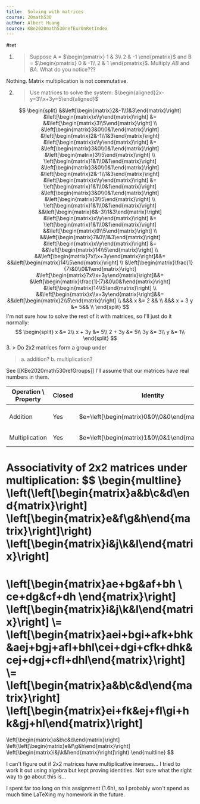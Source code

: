 ```yaml
---
title:  Solving with matrices
course: 20math530
author: Albert Huang
source: KBe2020math530refExr0nRetIndex
---
```

#ret

1. >  Suppose A = $\begin{pmatrix} 1 & 3\\ 2 & -1 \end{pmatrix}$ and B = $\begin{pmatrix} 0 & -1\\ 2 & 1 \end{pmatrix}$.
	> Multiply $AB$ and $BA$. What do you notice???

Nothing. Matrix multiplication is not commutative.

2. > Use matrices to solve the system:
   > $\begin{aligned}2x-y=3\\x+3y=5\end{aligned}$
   
$$
\begin{split}
&&\left[\begin{matrix}2&-1\\1&3\end{matrix}\right]
&\left[\begin{matrix}x\\y\end{matrix}\right] &=
&&\left[\begin{matrix}3\\5\end{matrix}\right]
\\
&\left[\begin{matrix}3&0\\0&1\end{matrix}\right]
&\left[\begin{matrix}2&-1\\1&3\end{matrix}\right]
&\left[\begin{matrix}x\\y\end{matrix}\right] &=
&\left[\begin{matrix}3&0\\0&1\end{matrix}\right]
&\left[\begin{matrix}3\\5\end{matrix}\right]
\\
\left[\begin{matrix}1&1\\0&1\end{matrix}\right]
&\left[\begin{matrix}3&0\\0&1\end{matrix}\right]
&\left[\begin{matrix}2&-1\\1&3\end{matrix}\right]
&\left[\begin{matrix}x\\y\end{matrix}\right] &=
\left[\begin{matrix}1&1\\0&1\end{matrix}\right]
&\left[\begin{matrix}3&0\\0&1\end{matrix}\right]
&\left[\begin{matrix}3\\5\end{matrix}\right]
\\
\left[\begin{matrix}1&1\\0&1\end{matrix}\right]
&&\left[\begin{matrix}6&-3\\1&3\end{matrix}\right]
&\left[\begin{matrix}x\\y\end{matrix}\right] &=
\left[\begin{matrix}1&1\\0&1\end{matrix}\right]
&&\left[\begin{matrix}9\\5\end{matrix}\right]
\\
&&\left[\begin{matrix}7&0\\1&3\end{matrix}\right]
&\left[\begin{matrix}x\\y\end{matrix}\right] &=
&&\left[\begin{matrix}14\\5\end{matrix}\right]
\\
&&\left[\begin{matrix}7x\\x+3y\end{matrix}\right]&&=
&&\left[\begin{matrix}14\\5\end{matrix}\right]
\\
&\left[\begin{matrix}\frac{1}{7}&0\\0&1\end{matrix}\right]
&\left[\begin{matrix}7x\\x+3y\end{matrix}\right]&&=
&\left[\begin{matrix}\frac{1}{7}&0\\0&1\end{matrix}\right]
&\left[\begin{matrix}14\\5\end{matrix}\right]
\\
&&\left[\begin{matrix}x\\x+3y\end{matrix}\right]&&=
&&\left[\begin{matrix}2\\5\end{matrix}\right]
\\
&&& x &= 2 &&
\\
&&& x + 3 y &= 5&&
\\
\end{split}
$$
I'm not sure how to solve the rest of it with matrices, so I'll just do it normally:
$$
\begin{split}
x &= 2\\
x + 3y &= 5\\
2 + 3y &= 5\\
3y &= 3\\
y &= 1\\
\end{split}
$$
3. > Do 2x2 matrices form a group under
   > a. addition?
   > b. multiplication?
   
See [[KBe2020math530refGroups]]
I'll assume that our matrices have real numbers in them.

| Operation \ Property | Closed | Identity | Inverse | Associative? | Final |
|----------------------|--------|----------|---------|--------------|-------|
| Addition             | Yes    | $e=\left[\begin{matrix}0&0\\0&0\end{matrix}\right]$ | $\left[\begin{matrix}a&b\\c&d\end{matrix}\right] + \left[\begin{matrix}-a&-b\\-c&-d\end{matrix}\right]=e$| "Inherits from addition" | Yes |
| Multiplication       | Yes    | $e=\left[\begin{matrix}1&0\\0&1\end{matrix}\right]$ | Maybe? | Yes, see below | Undecided |

Associativity of 2x2 matrices under multiplication:
$$
\begin{multline}
\left(\left[\begin{matrix}a&b\\c&d\end{matrix}\right]
\left[\begin{matrix}e&f\\g&h\end{matrix}\right]\right)
\left[\begin{matrix}i&j\\k&l\end{matrix}\right]
= 
\left[\begin{matrix}ae+bg&af+bh \\ ce+dg&cf+dh \end{matrix}\right]
\left[\begin{matrix}i&j\\k&l\end{matrix}\right]
\\=
\left[\begin{matrix}aei+bgi+afk+bhk&aej+bgj+afl+bhl\\cei+dgi+cfk+dhk&cej+dgj+cfl+dhl\end{matrix}\right]
\\=
\left[\begin{matrix}a&b\\c&d\end{matrix}\right]
\left[\begin{matrix}ei+fk&ej+fl\\gi+hk&gj+hl\end{matrix}\right]
=
\left[\begin{matrix}a&b\\c&d\end{matrix}\right]
\left(\left[\begin{matrix}e&f\\g&h\end{matrix}\right]
\left[\begin{matrix}i&j\\k&l\end{matrix}\right]\right)
\end{multline}
$$

I can't figure out if 2x2 matrices have multiplicative inverses... I tried to work it out using algebra but kept proving identities. Not sure what the right way to go about this is...

I spent far too long on this assignment (1.6h), so I probably won't spend as much time LaTeXing my homework in the future.
